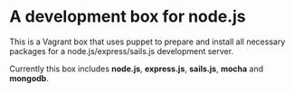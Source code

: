 # A development box for node.js
This is a Vagrant box that uses puppet to prepare and install all necessary packages for a node.js/express/sails.js development server.

Currently this box includes **node.js**, **express.js**, **sails.js**, **mocha** and **mongodb**.
